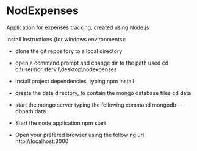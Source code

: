 NodExpenses
===========

Application for expenses tracking, created using Node.js


Install Instructions (for windows environments):

- clone the git repository to a local directory

- open a command prompt and change dir to the path used 
    cd c:\users\crisfervil\desktop\nodexpenses

- install project dependencies, typing
    npm install

- create the data directory, to contain the mongo database files
    cd data

- start the mongo server typing the following command 
    mongodb --dbpath data

- Start the node application
  npm start
  
- Open your prefered browser using the following url
  http://localhost:3000
